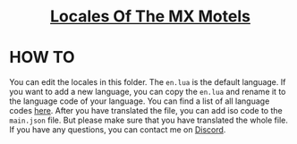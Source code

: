 <div align="center">
    <h1 style="font-weight: 700; border-bottom: 0px;">
        <a href="https://forum.cfx.re/t/remake-esx-qb-motels-most-realistic-perfectly-optimized-resource/4958476">Locales Of The MX Motels</a>
    </h1>
</div>


# HOW TO
You can edit the locales in this folder. The `en.lua` is the default language. If you want to add a new language, you can copy the `en.lua` and rename it to the language code of your language. You can find a list of all language codes [here](https://www.andiamo.co.uk/resources/iso-language-codes/). After you have translated the file, you can add iso code to the `main.json` file. But please make sure that you have translated the whole file. If you have any questions, you can contact me on [Discord](https://discord.gg/davU2SY). 
